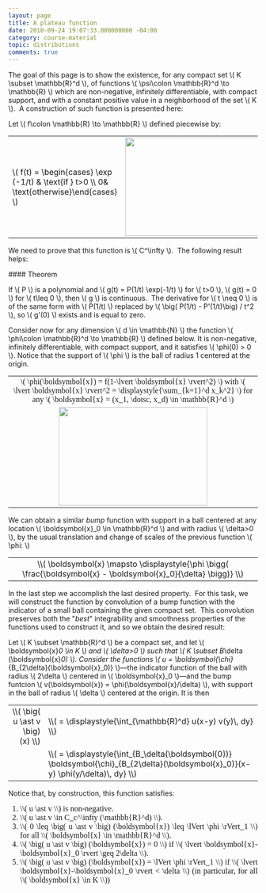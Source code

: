 ```yaml
---
layout: page
title: A plateau function
date: 2010-09-24 19:07:33.000000000 -04:00
category: course-material
topic: distributions
comments: true
---
```


The goal of this page is to show the existence, for any compact set <span>\\( K \subset \mathbb{R}^d \\)</span>, of functions <span>\\( \psi\colon \mathbb{R}^d \to \mathbb{R} \\)</span> which are non-negative, infinitely differentiable, with compact support, and with a constant positive value in a neighborhood of the set <span>\\( K \\)</span>.  A construction of such function is presented here:

Let <span>\\( f\colon \mathbb{R} \to \mathbb{R} \\)</span> defined piecewise by:

<table style="border-width:0;margin-left:auto; margin-right:auto;">
<tbody>
<tr>
<td style="vertical-align:middle;border-width:0;">\( f(t) = \begin{cases} \exp (-1/t) & \text{if } t>0 \\ 0&  \text{otherwise}\end{cases} \)</span></td>
<td style="border-width:0;"><a href="http://blancosilva.files.wordpress.com/2010/09/msp106919cacf0cih9fhe3f00002cc7h1746c29gf70.gif"><img class="aligncenter size-full wp-image-409" title="MSP106919cacf0cih9fhe3f00002cc7h1746c29gf70" src="https://blancosilva.files.wordpress.com/2010/09/msp106919cacf0cih9fhe3f00002cc7h1746c29gf70.gif?w=595" alt="" width="300" height="199" /></a></td>
</tr>
</tbody>
</table>

We need to prove that this function is <span>\\( C^\infty \\)</span>.  The following result helps:

<div class="well">
#### Theorem 

If <span>\\( P \\)</span> is a polynomial and <span>\\( g(t) = P(1/t) \exp(-1/t) \\)</span> for <span>\\( t>0 \\)</span>, <span>\\( g(t) = 0 \\)</span> for <span>\\( t\leq 0 \\)</span>, then <span>\\( g \\)</span> is continuous.  The derivative for <span>\\( t \neq 0 \\)</span> is of the same form with <span>\\( P(1/t) \\)</span> replaced by <span>\\( \big( P(1/t) - P'(1/t)\big) / t^2 \\)</span>, so <span>\\( g'(0) \\)</span> exists and is equal to zero.
</div>

Consider now for any dimension <span>\\( d \in \mathbb{N} \\)</span> the function <span>\\( \phi\colon \mathbb{R}^d \to \mathbb{R} \\)</span> defined below.  It is non-negative, infinitely differentiable, with compact support, and it satisfies <span>\\( \phi(0) > 0 \\)</span>. Notice that the support of <span>\\( \phi \\)</span> is the ball of radius 1 centered at the origin.

<table style="width:100%;border-width:0;">
<tbody>
<tr>
<td style="text-align:center;vertical-align:middle;font-family:modern;font-size:12pt;border-width:0;">\( \phi(\boldsymbol{x}) = f(1-\lvert \boldsymbol{x} \rvert^2) \) with \( \lvert \boldsymbol{x} \rvert^2 = \displaystyle{\sum_{k=1}^d x_k^2} \) for any \( \boldsymbol{x} = (x_1, \dotsc, x_d) \in \mathbb{R}^d \)</td>
</tr>
<tr>
<td style="text-align:center;border-width:0;"><a href="http://blancosilva.files.wordpress.com/2010/09/msp115219cacg2fefhc1ec000005dgd99c5gc5icefd.gif"><img src="https://blancosilva.files.wordpress.com/2010/09/msp115219cacg2fefhc1ec000005dgd99c5gc5icefd.gif?w=595" alt="" width="300" height="199" /></a></td>
</tr>
</tbody>
</table>

We can obtain a similar <em>bump</em> function with support in a ball centered at any location <span>\\( \boldsymbol{x}_0 \in \mathbb{R}^d \\)</span> and with radius <span>\\( \delta>0 \\)</span>, by the usual translation and change of scales of the previous function <span>\\( \phi: \\)</span>

<table style="border:0;width:100%;">
<tbody>
<tr>
<td style="vertical-align:middle;text-align:center;border-width:0;"><span>\\( \boldsymbol{x} \mapsto \displaystyle{\phi \bigg( \frac{\boldsymbol{x} - \boldsymbol{x}_0}{\delta} \bigg)} \\)</span></td>
</tr>
</tbody>
</table>

In the last step we accomplish the last desired property.  For this task, we will construct the function by convolution of a bump function with the indicator of a small ball containing the given compact set.  This convolution preserves both the "<em>best</em>" integrability and smoothness properties of the functions used to construct it, and so we obtain the desired result:

Let <span>\\( K \subset \mathbb{R}^d \\)</span> be a compact set, and let <span>\\( \boldsymbol{x}_0 \in K \\)</span> and <span>\\( \delta>0 \\)</span> such that <span>\\( K \subset B_\delta (\boldsymbol{x}_0) \\)</span>. Consider the functions <span>\\( u = \boldsymbol{\chi}_{B_{2\delta}(\boldsymbol{x}_0)} \\)</span>—the indicator function of the ball with radius <span>\\( 2\delta \\)</span> centered in <span>\\( \boldsymbol{x}_0 \\)</span>—and the bump funtcion <span>\\( v(\boldsymbol{x}) = \phi(\boldsymbol{x}/\delta) \\)</span>, with support in the ball of radius <span>\\( \delta \\)</span> centered at the origin.  It is then

<table style="width:100%;border-width:0;">
<tbody>
<tr>
<td style="text-align:right;vertical-align:middle;border-width:0;"><span>\\( \big( u \ast v \big) (x) \\)</span></td>
<td style="text-align:left;border-width:0;"><span>\\( = \displaystyle{\int_{\mathbb{R}^d} u(x-y) v(y)\, dy} \\)</span></td>
</tr>
<tr>
<td style="border-width:0;"></td>
<td style="text-align:left;border-width:0;"><span>\\( = \displaystyle{\int_{B_\delta(\boldsymbol{0})} \boldsymbol{\chi}_{B_{2\delta}(\boldsymbol{x}_0)}(x-y) \phi(y/\delta)\, dy} \\)</span></td>
</tr>
</tbody>
</table>

Notice that, by construction, this function satisfies:
<ol>
<li style="text-align:justify;font-family:modern;font-size:12pt;"><span>\\( u \ast v \\)</span> is non-negative.</li>
<li style="text-align:justify;font-family:modern;font-size:12pt;"><span>\\( u \ast v \in C_c^\infty (\mathbb{R}^d) \\)</span>.</li>
<li style="text-align:justify;font-family:modern;font-size:12pt;"><span>\\( 0 \leq \big( u \ast v \big) (\boldsymbol{x}) \leq \lVert \phi \rVert_1 \\)</span> for all <span>\\( \boldsymbol{x} \in \mathbb{R}^d \\)</span>.</li>
<li style="text-align:justify;font-family:modern;font-size:12pt;"><span>\\( \big( u \ast v \big) (\boldsymbol{x}) = 0 \\)</span> if <span>\\( \lvert \boldsymbol{x}-\boldsymbol{x}_0 \rvert \geq 2\delta \\)</span>.</li>
<li style="text-align:justify;font-family:modern;font-size:12pt;"><span>\\( \big( u \ast v \big) (\boldsymbol{x}) = \lVert \phi \rVert_1 \\)</span> if <span>\\( \lvert \boldsymbol{x}-\boldsymbol{x}_0 \rvert &lt; \delta \\)</span> (in particular, for all <span>\\( \boldsymbol{x} \in K \\)</span>)</li>
</ol>
